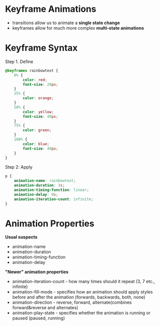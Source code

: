 # Keyframe Animations
* transitions allow us to animate a **single state change**
* keyframes allow for much more complex **multi-state animations**

# Keyframe Syntax
Step 1. Define
```CSS
@keyframes rainbowtext {
    0% {
        color: red;
        font-size: 20px;
    }
    25% {
        color: orange;
    }
    50% {
        color: yellow;
        font-size: 40px;
    }
    75% {
        color: green;
    }
    100% {
        color: blue;
        font-size: 40px;
    }
}
```

Step 2: Apply
```CSS
p {
    animation-name: rainbowtext;
    animation-duration: 3s;
    animation-timing-function: linear;
    animation-delay: 0s;
    animation-iteration-count: infinite;
}
```

# Animation Properties

**Usual suspects**

* animation-name
* animation-duration
* animation-timing-function
* animation-delay

**"Newer" animation properties**

* animation-iteration-count - how many times should it repeat (3, 7 etc., infinite)
* animation-fill-mode - specifies how an animation should apply styles before and after the animation (forwards, backwards, both, none)
* animation-direction - reverse, forward, alternate(combines forward&reverse and alternates)
* animation-play-state - specifies whether the animation is running or paused (paused, running)

